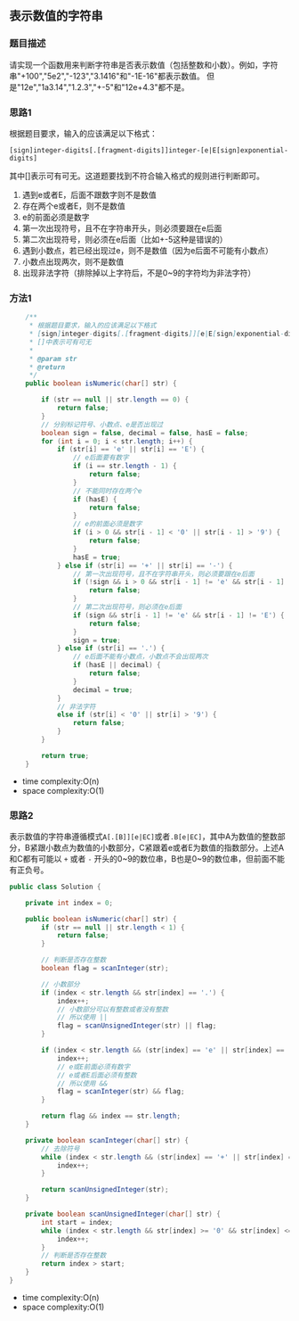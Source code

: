 ## 表示数值的字符串

### 题目描述

请实现一个函数用来判断字符串是否表示数值（包括整数和小数）。例如，字符串"+100","5e2","-123","3.1416"和"-1E-16"都表示数值。 但是"12e","1a3.14","1.2.3","+-5"和"12e+4.3"都不是。


### 思路1

根据题目要求，输入的应该满足以下格式：

`[sign]integer-digits[.[fragment-digits]]integer-[e|E[sign]exponential-digits]`

其中[]表示可有可无。这道题要找到不符合输入格式的规则进行判断即可。

1. 遇到e或者E，后面不跟数字则不是数值
2. 存在两个e或者E，则不是数值
3. e的前面必须是数字
4. 第一次出现符号，且不在字符串开头，则必须要跟在e后面
5. 第二次出现符号，则必须在e后面（比如+-5这种是错误的）
6. 遇到小数点，若已经出现过e，则不是数值（因为e后面不可能有小数点）
7. 小数点出现两次，则不是数值
8. 出现非法字符（排除掉以上字符后，不是0~9的字符均为非法字符）


### 方法1

```java
    /**
     * 根据题目要求，输入的应该满足以下格式
     * [sign]integer-digits[.[fragment-digits]][e|E[sign]exponential-digits]
     * []中表示可有可无
     *
     * @param str
     * @return
     */
    public boolean isNumeric(char[] str) {

        if (str == null || str.length == 0) {
            return false;
        }
        // 分别标记符号、小数点、e是否出现过
        boolean sign = false, decimal = false, hasE = false;
        for (int i = 0; i < str.length; i++) {
            if (str[i] == 'e' || str[i] == 'E') {
                // e后面要有数字
                if (i == str.length - 1) {
                    return false;
                }
                // 不能同时存在两个e
                if (hasE) {
                    return false;
                }
                // e的前面必须是数字
                if (i > 0 && str[i - 1] < '0' || str[i - 1] > '9') {
                    return false;
                }
                hasE = true;
            } else if (str[i] == '+' || str[i] == '-') {
                // 第一次出现符号，且不在字符串开头，则必须要跟在e后面
                if (!sign && i > 0 && str[i - 1] != 'e' && str[i - 1] != 'E') {
                    return false;
                }
                // 第二次出现符号，则必须在e后面
                if (sign && str[i - 1] != 'e' && str[i - 1] != 'E') {
                    return false;
                }
                sign = true;
            } else if (str[i] == '.') {
                // e后面不能有小数点，小数点不会出现两次
                if (hasE || decimal) {
                    return false;
                }
                decimal = true;
            }
            // 非法字符
            else if (str[i] < '0' || str[i] > '9') {
                return false;
            }
        }

        return true;
    }
```

- time complexity:O(n)
- space complexity:O(1)

### 思路2

表示数值的字符串遵循模式`A[.[B]][e|EC]`或者`.B[e|EC]`，其中A为数值的整数部分，B紧跟小数点为数值的小数部分，C紧跟着e或者E为数值的指数部分。上述A和C都有可能以 `+` 或者 `-` 开头的0~9的数位串，B也是0~9的数位串，但前面不能有正负号。

```java
public class Solution {

    private int index = 0;

    public boolean isNumeric(char[] str) {
        if (str == null || str.length < 1) {
            return false;
        }

        // 判断是否存在整数
        boolean flag = scanInteger(str);

        // 小数部分
        if (index < str.length && str[index] == '.') {
            index++;
            // 小数部分可以有整数或者没有整数
            // 所以使用 ||
            flag = scanUnsignedInteger(str) || flag;
        }

        if (index < str.length && (str[index] == 'e' || str[index] == 'E')) {
            index++;
            // e或E前面必须有数字
            // e或者E后面必须有整数
            // 所以使用 &&
            flag = scanInteger(str) && flag;
        }

        return flag && index == str.length;
    }

    private boolean scanInteger(char[] str) {
        // 去除符号
        while (index < str.length && (str[index] == '+' || str[index] == '-')) {
            index++;
        }

        return scanUnsignedInteger(str);
    }

    private boolean scanUnsignedInteger(char[] str) {
        int start = index;
        while (index < str.length && str[index] >= '0' && str[index] <= '9') {
            index++;
        }
        // 判断是否存在整数
        return index > start;
    }
}
```

- time complexity:O(n)
- space complexity:O(1)